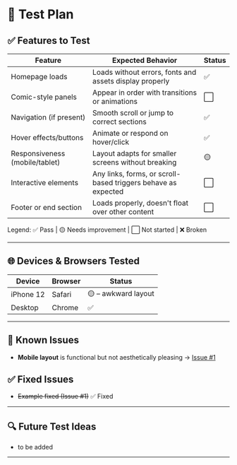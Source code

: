 # 🧪 Test Plan

## ✅ Features to Test

| Feature                      | Expected Behavior                                            | Status |
|------------------------------|--------------------------------------------------------------|--------|
| Homepage loads               | Loads without errors, fonts and assets display properly      | ✅     |
| Comic-style panels           | Appear in order with transitions or animations               | ⬜     |
| Navigation (if present)      | Smooth scroll or jump to correct sections                    | ✅     |
| Hover effects/buttons        | Animate or respond on hover/click                            | ✅     |
| Responsiveness (mobile/tablet) | Layout adapts for smaller screens without breaking         | 🟡     |
| Interactive elements         | Any links, forms, or scroll-based triggers behave as expected| ⬜     |
| Footer or end section        | Loads properly, doesn't float over other content             | ⬜     |

Legend: ✅ Pass | 🟡 Needs improvement | ⬜ Not started | ❌ Broken

---

## 🌐 Devices & Browsers Tested

| Device        | Browser     | Status |
|---------------|-------------|--------|
| iPhone 12     | Safari      | 🟡 – awkward layout |
| Desktop       | Chrome      | ✅     |

---

## 🐞 Known Issues

- **Mobile layout** is functional but not aesthetically pleasing → [Issue #1](https://github.com/jellyglitch/Tehillah-Kangamba/issues/1)  

## ✅ Fixed Issues

- ~~Example fixed (Issue #1)~~ ✅ Fixed

---

## 🔍 Future Test Ideas

- to be added

---

